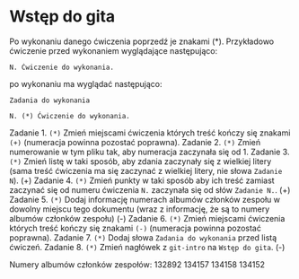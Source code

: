 # Wstęp do gita

Po wykonaniu danego ćwiczenia poprzedź je znakami (*).
Przykładowo ćwiczenie przed wykonaniem wyglądające następująco:
```
N. Ćwiczenie do wykonania.
```
po wykonaniu ma wyglądać następująco:
```
Zadania do wykonania

N. (*) Ćwiczenie do wykonania.
```

Zadanie 1. `(*)` Zmień miejscami ćwiczenia których treść kończy się znakami `(+)` (numeracja powinna pozostać poprawna).
Zadanie 2. `(*)` Zmień numerowanie w tym pliku tak, aby numeracja zaczynała się od 1.
Zadanie 3. `(*)` Zmień listę w taki sposób, aby zdania zaczynały się z wielkiej litery (sama treść ćwiczenia ma się zaczynać z wielkiej litery, nie słowa `Zadanie N`). (+)
Zadanie 4. `(*)` Zmień punkty w taki sposób aby ich treść zamiast zaczynać się od numeru ćwiczenia `N.` zaczynała się od słów `Zadanie N.`. (+)
Zadanie 5. `(*)` Dodaj informację numerach albumów członków zespołu w dowolny miejscu tego dokumentu (wraz z informację, że są to numery albumów członków zespołu) (-) 
Zadanie 6. `(*)` Zmień miejscami ćwiczenia których treść kończy się znakami `(-)` (numeracja powinna pozostać poprawna). 
Zadanie 7. `(*)` Dodaj słowa `Zadania do wykonania` przed listą ćwiczeń. 
Zadanie 8. `(*)` Zmień nagłówek z `git-intro` na `Wstęp do gita`. (-) 

Numery albumów członków zespołów:
132892
134157
134158
134152
